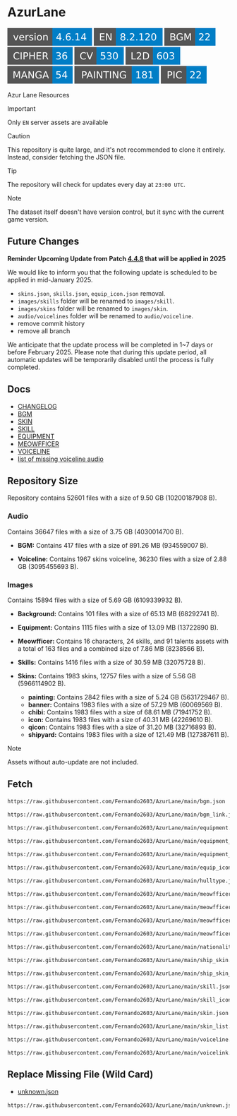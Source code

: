 # AzurLane
![](versions/REPOSITORY.svg)
![](versions/EN.svg)
![](versions/BGM.svg)
![](versions/CIPHER.svg)
![](versions/CV.svg)
![](versions/L2D.svg)
![](versions/MANGA.svg)
![](versions/PAINTING.svg)
![](versions/PIC.svg)

Azur Lane Resources

> [!IMPORTANT]
> Only `EN` server assets are available

> [!CAUTION]
> This repository is quite large, and it's not recommended to clone it entirely. Instead, consider fetching the JSON file.

> [!TIP]
> The repository will check for updates every day at `23:00 UTC`.

> [!NOTE]
> The dataset itself doesn't have version control, but it sync with the current game version.


## Future Changes
**Reminder Upcoming Update from Patch [4.4.8](/docs/CHANGELOG.md#patch-448) that will be applied in 2025**

We would like to inform you that the following update is scheduled to be applied in mid-January 2025.
- `skins.json`, `skills.json`, `equip_icon.json` removal.
- `images/skills` folder will be renamed to `images/skill`.
- `images/skins` folder will be renamed to `images/skin`.
- `audio/voicelines` folder will be renamed to `audio/voiceline`.
- remove commit history
- remove all branch

We anticipate that the update process will be completed in 1~7 days or before February 2025. Please note that during this update period, all automatic updates will be temporarily disabled until the process is fully completed.


## Docs
- [CHANGELOG](/docs/CHANGELOG.md)
- [BGM](/docs/BGM.md)
- [SKIN](/docs/SKIN.md)
- [SKILL](/docs/SKILL.md)
- [EQUIPMENT](/docs/EQUIPMENT.md)
- [MEOWFFICER](/docs/MEOWFFICER.md)
- [VOICELINE](/docs/VOICELINE.md)
- [list of missing voiceline audio](/docs/MISSING_VOICELINE.md)

## Repository Size
Repository contains 52601 files with a size of 9.50 GB (10200187908 B).

### Audio
Contains 36647 files with a size of 3.75 GB (4030014700 B).

- **BGM:**
  Contains 417 files with a size of 891.26 MB (934559007 B).

- **Voiceline:**
  Contains 1967 skins voiceline, 36230 files with a size of 2.88 GB (3095455693 B).

### Images
Contains 15894 files with a size of 5.69 GB (6109339932 B).

- **Background:**
  Contains 101 files with a size of 65.13 MB (68292741 B).

- **Equipment:**
  Contains 1115 files with a size of 13.09 MB (13722890 B).

- **Meowfficer:**
  Contains 16 characters, 24 skills, and 91 talents assets with a total of 163 files and a combined size of 7.86 MB (8238566 B).

- **Skills:**
  Contains 1416 files with a size of 30.59 MB (32075728 B).

- **Skins:**
  Contains 1983 skins, 12757 files with a size of 5.56 GB (5966114902 B).

  - **painting:**
    Contains 2842 files with a size of 5.24 GB (5631729467 B).
  - **banner:**
    Contains 1983 files with a size of 57.29 MB (60069569 B).
  - **chibi:**
    Contains 1983 files with a size of 68.61 MB (71941752 B).
  - **icon:**
    Contains 1983 files with a size of 40.31 MB (42269610 B).
  - **qicon:**
    Contains 1983 files with a size of 31.20 MB (32716893 B).
  - **shipyard:**
    Contains 1983 files with a size of 121.49 MB (127387611 B).

> [!NOTE]
> Assets without auto-update are not included.

## Fetch
```
https://raw.githubusercontent.com/Fernando2603/AzurLane/main/bgm.json
```
```
https://raw.githubusercontent.com/Fernando2603/AzurLane/main/bgm_link.json
```
```
https://raw.githubusercontent.com/Fernando2603/AzurLane/main/equipment.json
```
```
https://raw.githubusercontent.com/Fernando2603/AzurLane/main/equipment_icon.json
```
```
https://raw.githubusercontent.com/Fernando2603/AzurLane/main/equipment_skill.json
```
```
https://raw.githubusercontent.com/Fernando2603/AzurLane/main/equip_icon.json
```
```
https://raw.githubusercontent.com/Fernando2603/AzurLane/main/hulltype.json
```
```
https://raw.githubusercontent.com/Fernando2603/AzurLane/main/meowfficer.json
```
```
https://raw.githubusercontent.com/Fernando2603/AzurLane/main/meowfficer_list.json
```
```
https://raw.githubusercontent.com/Fernando2603/AzurLane/main/meowfficer_talent.json
```
```
https://raw.githubusercontent.com/Fernando2603/AzurLane/main/meowfficer_talent_list.json
```
```
https://raw.githubusercontent.com/Fernando2603/AzurLane/main/nationality.json
```
```
https://raw.githubusercontent.com/Fernando2603/AzurLane/main/ship_skin.json
```
```
https://raw.githubusercontent.com/Fernando2603/AzurLane/main/ship_skin_list.json
```
```
https://raw.githubusercontent.com/Fernando2603/AzurLane/main/skill.json
```
```
https://raw.githubusercontent.com/Fernando2603/AzurLane/main/skill_icon.json
```
```
https://raw.githubusercontent.com/Fernando2603/AzurLane/main/skin.json
```
```
https://raw.githubusercontent.com/Fernando2603/AzurLane/main/skin_list.json
```
```
https://raw.githubusercontent.com/Fernando2603/AzurLane/main/voiceline.json
```
```
https://raw.githubusercontent.com/Fernando2603/AzurLane/main/voicelink.json
```

## Replace Missing File (Wild Card)
- [unknown.json](https://github.com/Fernando2603/AzurLane/blob/main/unknown.json)
```
https://raw.githubusercontent.com/Fernando2603/AzurLane/main/unknown.json
```
